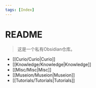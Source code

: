 ```yaml
---
tags: [Index]
---
```

# README

> 这是一个私有Obsidian仓库。

- [[Curio/Curio|Curio]]
- [[Knowledge/Knowledge|Knowledge]]
- [[Misc/Misc|Misc]]
- [[Museion/Museion|Museion]]
- [[Tutorials/Tutorials|Tutorials]]
